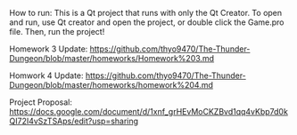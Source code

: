 How to run:
This is a Qt project that runs with only the Qt Creator. To open and run, use Qt creator and open the project, or double click the Game.pro file. Then, run the project!

Homework 3 Update:
https://github.com/thyo9470/The-Thunder-Dungeon/blob/master/homeworks/Homework%203.md

Homwork 4 Update:
https://github.com/thyo9470/The-Thunder-Dungeon/blob/master/homeworks/homework%204.md

Project Proposal:
https://docs.google.com/document/d/1xnf_grHEvMoCKZBvd1qq4vKbp7d0kQI72I4vSzTSAps/edit?usp=sharing
